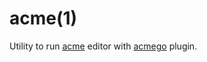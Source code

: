 # acme(1)

Utility to run [acme](https://9fans.github.io/plan9port/man/man1/acme.html) editor with [acmego](https://github.com/9fans/go/tree/main/acme/acmego) plugin.
